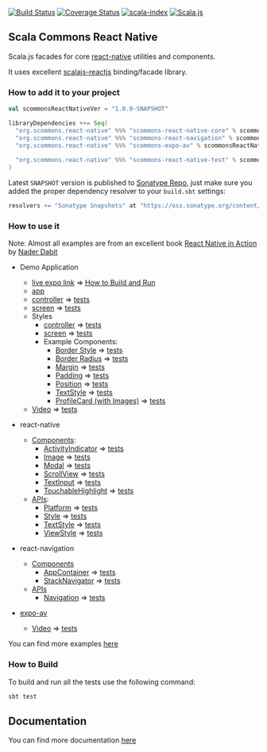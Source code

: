 
[![Build Status](https://travis-ci.org/scommons/scommons-react-native.svg?branch=master)](https://travis-ci.org/scommons/scommons-react-native)
[![Coverage Status](https://coveralls.io/repos/github/scommons/scommons-react-native/badge.svg?branch=master)](https://coveralls.io/github/scommons/scommons-react-native?branch=master)
[![scala-index](https://index.scala-lang.org/scommons/scommons-react-native/scommons-react-native-core/latest.svg)](https://index.scala-lang.org/scommons/scommons-react-native/scommons-react-native-core)
[![Scala.js](https://www.scala-js.org/assets/badges/scalajs-0.6.17.svg)](https://www.scala-js.org)

## Scala Commons React Native
Scala.js facades for core [react-native](https://facebook.github.io/react-native/docs/getting-started) utilities and components.

It uses excellent [scalajs-reactjs](https://github.com/shogowada/scalajs-reactjs) binding/facade library.

### How to add it to your project

```scala
val scommonsReactNativeVer = "1.0.0-SNAPSHOT"

libraryDependencies ++= Seq(
  "org.scommons.react-native" %%% "scommons-react-native-core" % scommonsReactNativeVer,
  "org.scommons.react-native" %%% "scommons-react-navigation" % scommonsReactNativeVer,
  "org.scommons.react-native" %%% "scommons-expo-av" % scommonsReactNativeVer,
  
  "org.scommons.react-native" %%% "scommons-react-native-test" % scommonsReactNativeVer % "test"
)
```

Latest `SNAPSHOT` version is published to [Sonatype Repo](https://oss.sonatype.org/content/repositories/snapshots/org/scommons/), just make sure you added
the proper dependency resolver to your `build.sbt` settings:
```scala
resolvers += "Sonatype Snapshots" at "https://oss.sonatype.org/content/repositories/snapshots/"
```

### How to use it

Note: Almost all examples are from an excellent book [React Native in Action](https://www.manning.com/books/react-native-in-action) by [Nader Dabit](https://github.com/dabit3)

* Demo Application
  * [live expo link](https://expo.io/@viktorpodzigun/showcase) => [How to Build and Run](showcase/README.md)
  * [app](showcase/src/main/scala/showcase/app/ShowcaseApp.scala)
  * [controller](showcase/src/main/scala/showcase/app/ShowcaseController.scala) => [tests](showcase/src/test/scala/showcase/app/ShowcaseControllerSpec.scala)
  * [screen](showcase/src/main/scala/showcase/app/ShowcaseScreen.scala) => [tests](showcase/src/test/scala/showcase/app/ShowcaseScreenSpec.scala)
  * Styles
    * [controller](showcase/src/main/scala/showcase/app/style/StylesScreenController.scala) => [tests](showcase/src/test/scala/showcase/app/style/StylesScreenControllerSpec.scala)
    * [screen](showcase/src/main/scala/showcase/app/style/StylesScreen.scala) => [tests](showcase/src/test/scala/showcase/app/style/StylesScreenSpec.scala)
    * Example Components:
      * [Border Style](showcase/src/main/scala/showcase/app/style/BorderStyleDemo.scala) => [tests](showcase/src/test/scala/showcase/app/style/BorderStyleDemoSpec.scala)
      * [Border Radius](showcase/src/main/scala/showcase/app/style/BorderRadiusDemo.scala) => [tests](showcase/src/test/scala/showcase/app/style/BorderRadiusDemoSpec.scala)
      * [Margin](showcase/src/main/scala/showcase/app/style/MarginStyleDemo.scala) => [tests](showcase/src/test/scala/showcase/app/style/MarginStyleDemoSpec.scala)
      * [Padding](showcase/src/main/scala/showcase/app/style/PaddingStyleDemo.scala) => [tests](showcase/src/test/scala/showcase/app/style/PaddingStyleDemoSpec.scala)
      * [Position](showcase/src/main/scala/showcase/app/style/PositionStyleDemo.scala) => [tests](showcase/src/test/scala/showcase/app/style/PositionStyleDemoSpec.scala)
      * [TextStyle](showcase/src/main/scala/showcase/app/style/TextStyleDemo.scala) => [tests](showcase/src/test/scala/showcase/app/style/TextStyleDemoSpec.scala)
      * [ProfileCard (with Images)](showcase/src/main/scala/showcase/app/style/ProfileCard.scala) => [tests](showcase/src/test/scala/showcase/app/style/ProfileCardSpec.scala)
  * [Video](showcase/src/main/scala/showcase/app/video/VideoDemo.scala) => [tests](showcase/src/test/scala/showcase/app/video/VideoDemoSpec.scala)

* react-native
  * [Components](https://facebook.github.io/react-native/docs/activityindicator):
    * [ActivityIndicator](showcase/src/main/scala/showcase/ActivityIndicatorDemo.scala) => [tests](showcase/src/test/scala/showcase/ActivityIndicatorDemoSpec.scala)
    * [Image](showcase/src/main/scala/showcase/ImageDemo.scala) => [tests](showcase/src/test/scala/showcase/ImageDemoSpec.scala)
    * [Modal](showcase/src/main/scala/showcase/ModalDemo.scala) => [tests](showcase/src/test/scala/showcase/ModalDemoSpec.scala)
    * [ScrollView](showcase/src/main/scala/showcase/ScrollViewDemo.scala) => [tests](showcase/src/test/scala/showcase/ScrollViewDemoSpec.scala)
    * [TextInput](showcase/src/main/scala/showcase/TextInputDemo.scala) => [tests](showcase/src/test/scala/showcase/TextInputDemoSpec.scala)
    * [TouchableHighlight](showcase/src/main/scala/showcase/TouchableHighlightDemo.scala) => [tests](showcase/src/test/scala/showcase/TouchableHighlightDemoSpec.scala)
  * [APIs](https://facebook.github.io/react-native/docs/accessibilityinfo):
    * [Platform](showcase/src/main/scala/showcase/PlatformDemo.scala) => [tests](showcase/src/test/scala/showcase/PlatformDemoSpec.scala)
    * [Style](showcase/src/main/scala/showcase/StyleDemo.scala) => [tests](showcase/src/test/scala/showcase/StyleDemoSpec.scala)
    * [TextStyle](showcase/src/main/scala/showcase/TextStyleDemo.scala) => [tests](showcase/src/test/scala/showcase/TextStyleDemoSpec.scala)
    * [ViewStyle](showcase/src/main/scala/showcase/ViewStyleDemo.scala) => [tests](showcase/src/test/scala/showcase/ViewStyleDemoSpec.scala)

* react-navigation
  * [Components](https://reactnavigation.org/docs/en/hello-react-navigation.html)
    * [AppContainer](showcase/src/main/scala/showcase/navigation/ReactNavigationDemo.scala) => [tests](showcase/src/test/scala/showcase/navigation/ReactNavigationDemoSpec.scala)
    * [StackNavigator](showcase/src/main/scala/showcase/navigation/ReactNavigationStackDemo.scala) => [tests](showcase/src/test/scala/showcase/navigation/ReactNavigationStackDemoSpec.scala)
  * [APIs](https://reactnavigation.org/docs/en/navigation-prop.html)
    * [Navigation](navigation/src/main/scala/scommons/react/navigation/Navigation.scala) => [tests](navigation/src/test/scala/scommons/react/navigation/NavigationSpec.scala)

* [expo-av](https://docs.expo.io/versions/latest/sdk/video/)
  * [Video](showcase/src/main/scala/showcase/app/video/VideoDemo.scala) => [tests](showcase/src/test/scala/showcase/app/video/VideoDemoSpec.scala)

You can find more examples [here](https://github.com/scommons/scommons-examples-mobile)

### How to Build

To build and run all the tests use the following command:
```bash
sbt test
```

## Documentation

You can find more documentation [here](https://scommons.org)
